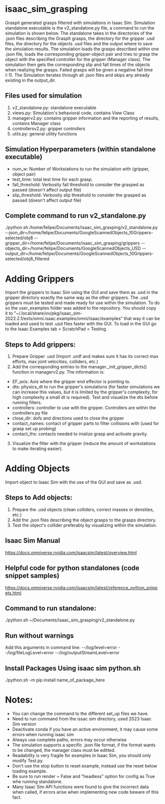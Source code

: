# isaac_sim_grasping
Graspit generated grasps filtered with simulations in Isaac Sim. Simulation standalone executable is the v2_standalone.py file, a command to run the simulation is shown below. The standalone takes in the directories of the .json files describing the GraspIt grasps, the directory for the gripper .usd files, the directory for the objects .usd files and the output where to save the simulation results. The simulation loads the grasps described within one .json file, loads the corresponding gripper-object pair and tries to grasp the object with the specified controller for the gripper (Manager class). The simulation then gets the corresponding slip and fall times of the objects when realizing the grasps. Failed grasps will be given a negative fall time (-1). The Simulation iterates through all .json files and skips any already existing in the output_dir. 

## Files used for simulation
1) v2_standalone.py: standalone executable
2) views.py: Simulation's behavioral code, contains View Class
3) managerv2.py: contains gripper information and the reporting of results, contains Manager class
4) controllersv2.py: gripper controllers
5) utils.py: general utility functions

## Simulation Hyperparameters (within standalone executable)
- num_w: Number of Workstations to run the simulation with (gripper, object pair)
- test_time: total test time for each grasp.
- fall_threshold: Verbosity fall threshold to consider the grasped as passed (doesn't affect output file)
- slip_threshold: Verbosity slip threshold to consider the grasped as passed (doesn't affect output file)

## Complete command to run v2_standalone.py 
 ./python.sh /home/felipe/Documents/isaac_sim_grasping/v2_standalone.py --json_dir=/home/felipe/Documents/GoogleScannedObjects_10Grippers-selected/obj8 --gripper_dir=/home/felipe/Documents/isaac_sim_grasping/grippers --objects_dir=/home/felipe/Documents/GoogleScannedObjects_USD --output_dir=/home/felipe/Documents/GoogleScannedObjects_10Grippers-selected/obj8_filtered

# Adding Grippers
Import the grippers to Isaac Sim using the GUI and save them as .usd in the gripper directory exactly the same way as the other grippers. The .usd grippers must be tested and made ready for use within the simulation. To do so the user_examples folder was added to the repository. You should copy it to "~/.local/share/ov/pkg/isaac_sim-2022.2.1/exts/omni.isaac.examples/omni/isaac/examples" that way it can be loaded and used to test .usd files faster with the GUI. To load in the GUI go to the Isaac Examples tab >  ScratchPad > Testing.
## Steps to Add grippers:
1) Prepare Gripper .usd (Import .urdf and makes sure it has its correct max efforts, max joint velocities, colliders, etc.)
2) Add the corresponding entries to the manager._init_gripper_dicts() function in managerv2.py. The information is:
- EF_axis: Axis where the gripper end effector is pointing to.
- dts: physics_dt to run the gripper's simulations (for faster simulations we can increase this values, but it is limited by the gripper's complexity, for high complexity a small dt is required). Test and visualize the dts before running filters.
- controllers: controller to use with the gripper. Controllers are within the controllers.py file
- close_dir: dofs and directions used to close the gripper
- contact_names: contact of gripper parts to filter collisions with (used for grasp set up probing)
- contact_ths: contacts needed to inialize grasp and activate gravity.
3) Visualize the filter with the gripper (reduce the amount of workstations to make iterating easier).

# Adding Objects
Import object to Isaac Sim with the use of the GUI and save as .usd.
## Steps to Add objects:
1) Prepare the .usd objects (clean colliders, correct masses or densities, etc.)
2) Add the .json files describing the object grasps to the grasps directory.
3) Test the object's collider preferably by visualizing within the simulation.

## Isaac Sim Manual
https://docs.omniverse.nvidia.com/isaacsim/latest/overview.html

## Helpful code for python standalones (code snippet samples)
https://docs.omniverse.nvidia.com/isaacsim/latest/reference_python_snippets.html

## Command to run standalone:
 ./python.sh ~/Documents/isaac_sim_grasping/v2_standalone.py

## Run without warnings 
Add this arguments in command line:
 --/log/level=error --/log/fileLogLevel=error --/log/outputStreamLevel=error

## Install Packages Using isaac sim python.sh
 ./python.sh -m pip install name_of_package_here

 # Notes: 
- You can change the command to the different set_up files we have.
- Need to run command from the issac sim directory, used 2023 Isaac Sim version
- Deactivate conda if you have an active environment, it may cause some errors when running isaac sim
- Always use complete paths, errors may occur otherwise
- The simulation supports a specific .json file format, if the format wants to be changed, the manager class must be editted.
- Readability is very fragile for examples in Isaac Sim, you should only modify Test.py.
- Don't use the stop button to reset example, instead use the reset below loading example.
- Be sure to run render = False and "headless" option for config as True whe running standalone.
- Many Isaac Sim API functions were found to give the incorrect data when called, if errors arise when implementing new code beware of this fact.
